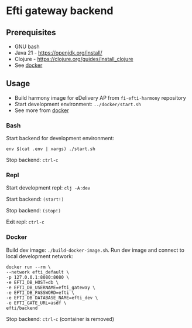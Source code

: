 # Efti gateway backend

## Prerequisites
* GNU bash
* Java 21 - https://openjdk.org/install/
* Clojure - https://clojure.org/guides/install_clojure
* See [docker](../docker/README.md)

## Usage
* Build harmony image for eDelivery AP from `fi-efti-harmony` repository
* Start development environment: ```../docker/start.sh```
* See more from [docker](../docker/README.md)

### Bash
Start backend for development environment: 
```
env $(cat .env | xargs) ./start.sh
```

Stop backend: `ctrl-c`

### Repl

Start development repl: ```clj -A:dev```

Start backend: ```(start!)```

Stop backend: ```(stop!)```

Exit repl: `ctrl-c` 

### Docker

Build dev image: ```./build-docker-image.sh```.
Run dev image and connect to local development network: 
```
docker run --rm \
--network efti_default \
-p 127.0.0.1:8080:8080 \
-e EFTI_DB_HOST=db \
-e EFTI_DB_USERNAME=efti_gateway \
-e EFTI_DB_PASSWORD=efti \
-e EFTI_DB_DATABASE_NAME=efti_dev \
-e EFTI_GATE_URL=asdf \
efti/backend
```

Stop backend: `ctrl-c` (container is removed)

